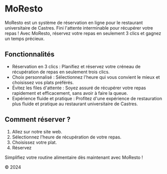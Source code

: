 # MoResto

MoResto est un système de réservation en ligne pour le restaurant universitaire de Castres. Fini l'attente interminable pour récupérer votre repas ! Avec MoResto, réservez votre repas en seulement 3 clics et gagnez un temps précieux.

## Fonctionnalités
- Réservation en 3 clics : Planifiez et réservez votre créneau de récupération de repas en seulement trois clics.
- Choix personnalisé : Sélectionnez l'heure qui vous convient le mieux et choisissez vos plats préférés.
- Évitez les files d'attente : Soyez assuré de récupérer votre repas rapidement et efficacement, sans avoir à faire la queue.
- Expérience fluide et pratique : Profitez d'une expérience de restauration plus fluide et pratique au restaurant universitaire de Castres.

## Comment réserver ?
1. Allez sur notre site web.
2. Sélectionnez l'heure de récupération de votre repas.
3. Choisissez votre plat.
4. Réservez

Simplifiez votre routine alimentaire dès maintenant avec MoResto !

© 2024 
